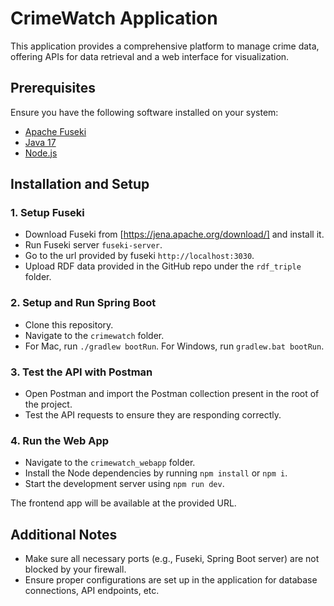 # CrimeWatch Application

This application provides a comprehensive platform to manage crime data, offering APIs for data retrieval and a web interface for visualization.

## Prerequisites

Ensure you have the following software installed on your system:

- [Apache Fuseki](https://jena.apache.org/download/)
- [Java 17](https://www.oracle.com/java/technologies/downloads/)
- [Node.js](https://nodejs.org/en/download)

## Installation and Setup

### 1. Setup Fuseki

- Download Fuseki from [https://jena.apache.org/download/] and install it.
- Run Fuseki server `fuseki-server`.
- Go to the url provided by fuseki `http://localhost:3030`.
- Upload RDF data provided in the GitHub repo under the `rdf_triple` folder.

### 2. Setup and Run Spring Boot

- Clone this repository.
- Navigate to the `crimewatch` folder.
- For Mac, run `./gradlew bootRun`. For Windows, run `gradlew.bat bootRun`.

### 3. Test the API with Postman

- Open Postman and import the Postman collection present in the root of the project.
- Test the API requests to ensure they are responding correctly.

### 4. Run the Web App

- Navigate to the `crimewatch_webapp` folder.
- Install the Node dependencies by running `npm install` or `npm i`.
- Start the development server using `npm run dev`.

The frontend app will be available at the provided URL.

## Additional Notes

- Make sure all necessary ports (e.g., Fuseki, Spring Boot server) are not blocked by your firewall.
- Ensure proper configurations are set up in the application for database connections, API endpoints, etc.
